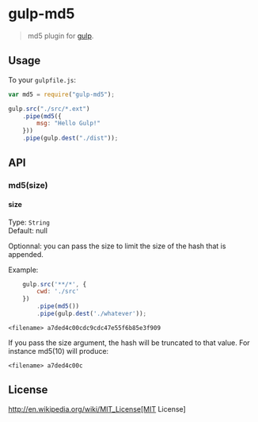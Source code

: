 # gulp-md5

> md5 plugin for [gulp](https://github.com/wearefractal/gulp).

## Usage

To your `gulpfile.js`:

```javascript
var md5 = require("gulp-md5");

gulp.src("./src/*.ext")
	.pipe(md5({
		msg: "Hello Gulp!"
	}))
	.pipe(gulp.dest("./dist"));
```

## API

### md5(size)

#### size
Type: `String`  
Default: null

Optionnal: you can pass the size to limit the size of the hash that is appended.

Example:
```javascript
	gulp.src('**/*', {
        cwd: './src'
    })
        .pipe(md5())
        .pipe(gulp.dest('./whatever'));
```

```shell
<filename> a7ded4c00cdc9cdc47e55f6b85e3f909
```

If you pass the size argument, the hash will be truncated to that value. For instance md5(10) will produce:

```shell
<filename> a7ded4c00c
```

## License

http://en.wikipedia.org/wiki/MIT_License[MIT License]


